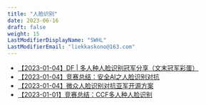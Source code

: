 ```yaml
---
title: "人脸识别"
date: 2023-06-16
draft: false
weight: 15
LastModifierDisplayName: "SWHL"
LastModifierEmail: "liekkaskono@163.com"
---
```

 
- [【2023-01-04】DF | 多人种人脸识别冠军分享（文末冠军彩蛋）](http://mp.weixin.qq.com/s?__biz=MzIwNDA5NDYzNA==&amp;mid=2247483935&amp;idx=1&amp;sn=c82806f1c4fdd3c3c6e31a31a6faf75c&amp;chksm=96c42fdaa1b3a6cc95e05cc401b97bb7588b86cf221664e3949de6473240debd6fcae5da3a93&amp;scene=21#wechat_redirect)
- [【2023-01-04】竞赛总结：安全AI之人脸识别对抗](http://mp.weixin.qq.com/s?__biz=MzIwNDA5NDYzNA==&amp;mid=2247486836&amp;idx=1&amp;sn=2e0c6d9c22e50c4c750533ef6666e596&amp;chksm=96c420b1a1b3a9a7da5503896ba524423dce07298e7e63ff914a57964306a41c0baaf921039f&amp;scene=21#wechat_redirect)
- [【2023-01-04】微众人脸识别对抗亚军开源方案](http://mp.weixin.qq.com/s?__biz=MzIwNDA5NDYzNA==&amp;mid=2247487793&amp;idx=1&amp;sn=b151792e77d9a897c6a77f8c7f120aac&amp;chksm=96c43cf4a1b3b5e2e119e9db4dbb439f8cb38deda77f78c3d40bd626bfd373e42993be6a3b78&amp;scene=21#wechat_redirect)
- [【2023-01-01】竞赛总结：CCF多人种人脸识别](https://mp.weixin.qq.com/s?__biz=MzIwNDA5NDYzNA==&mid=2247497928&idx=1&sn=b2b50ff22e512a0b6b5df1bc3316299a&chksm=96c7d50da1b05c1b5a7c66125af51937e7a865813d031c23d8b2cdde3a46f3c61428b6e72f06&scene=21#wechat_redirect)
